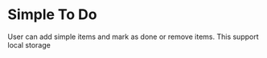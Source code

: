 # Simple To Do
User can add simple items and mark as done or remove items.
This support local storage
